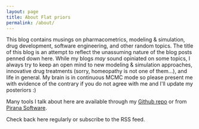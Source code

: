 ```yaml
---
layout: page
title: About Flat priors
permalink: /about/
---
```


This blog contains musings on pharmacometrics, modeling & simulation, drug development, software engineering, and other random topics. The title of this blog is an attempt to reflect the unassuming nature of the blog posts penned down here. While my blogs *may* sound opiniated on some topics, I always try to keep an open mind to new modeling & simulation approaches, innovative drug treatments (sorry, homeopathy is not one of them...), and life in general. My brain is in continuous MCMC mode so please present me with evidence of the contrary if you do not agree with me and I'll update my posteriors :)

Many tools I talk about here are available through my [Github repo](https://github.com/ronkeizer) or from [Pirana Software](http://www.pirana-software.com).

Check back here regularly or subscribe to the RSS feed.
